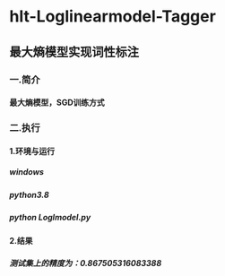 # hlt-Loglinearmodel-Tagger
## 最大熵模型实现词性标注
### 一.简介
#### 最大熵模型，SGD训练方式
### 二.执行
#### 1.环境与运行
##### windows
##### python3.8
##### python Loglmodel.py
#### 2.结果
##### 测试集上的精度为：0.867505316083388
